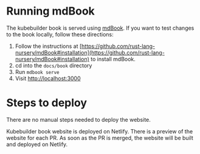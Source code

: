 # Running mdBook

The kubebuilder book is served using [mdBook](https://github.com/rust-lang-nursery/mdBook). If you want to test changes to the book locally, follow these directions:

1. Follow the instructions at [https://github.com/rust-lang-nursery/mdBook#installation](https://github.com/rust-lang-nursery/mdBook#installation) to
  install mdBook.
1. cd into the `docs/book` directory
1. Run `mdbook serve`
1. Visit [http://localhost:3000](http://localhost:3000)

# Steps to deploy

There are no manual steps needed to deploy the website.

Kubebuilder book website is deployed on Netlify.
There is a preview of the website for each PR.
As soon as the PR is merged, the website will be built and deployed on Netlify.
